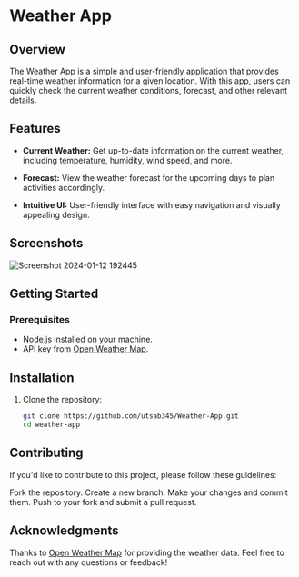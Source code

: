 # Weather App



## Overview

The Weather App is a simple and user-friendly application that provides real-time weather information for a given location. With this app, users can quickly check the current weather conditions, forecast, and other relevant details.

## Features

- **Current Weather:** Get up-to-date information on the current weather, including temperature, humidity, wind speed, and more.

- **Forecast:** View the weather forecast for the upcoming days to plan activities accordingly.

- **Intuitive UI:** User-friendly interface with easy navigation and visually appealing design.

## Screenshots

![Screenshot 2024-01-12 192445](https://github.com/utsab345/Weather-App/assets/134686066/051093ab-b8c5-4156-ae34-a6cf56a8ee07)

## Getting Started

### Prerequisites

- [Node.js](https://nodejs.org/) installed on your machine.
- API key from [Open Weather Map](https://openweathermap.org/).

## Installation

1. Clone the repository:

   ```bash
   git clone https://github.com/utsab345/Weather-App.git
   cd weather-app
   
## Contributing
If you'd like to contribute to this project, please follow these guidelines:

Fork the repository.
Create a new branch.
Make your changes and commit them.
Push to your fork and submit a pull request.

## Acknowledgments
Thanks to [Open Weather Map](https://openweathermap.org/) for providing the weather data.
Feel free to reach out with any questions or feedback!
